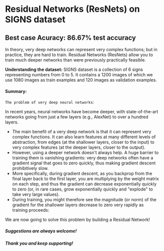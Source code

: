 # Residual Networks (ResNets) on SIGNS dataset
## Best case Acuracy: 86.67% test accuracy

In theory, very deep networks can represent very complex functions; but in practice, they are hard to train. Residual Networks (ResNets) allow you to train much deeper networks than were previously practically feasible.

**Understanding the dataset:**
SIGNS dataset is a collection of 6 signs representing numbers from 0 to 5. It contains a 1200 images of which we use 1080 images as train examples and 120 images as validation examples.

#### Summary:

`The problem of very deep neural networks`:

In recent years, neural networks have become deeper, with state-of-the-art networks going from just a few layers (e.g., AlexNet) to over a hundred layers.

- The main benefit of a very deep network is that it can represent very complex functions. It can also learn features at many different levels of abstraction, from edges (at the shallower layers, closer to the input) to very complex features (at the deeper layers, closer to the output).
- However, using a deeper network doesn't always help. A huge barrier to training them is vanishing gradients: very deep networks often have a gradient signal that goes to zero quickly, thus making gradient descent prohibitively slow.
- More specifically, during gradient descent, as you backprop from the final layer back to the first layer, you are multiplying by the weight matrix on each step, and thus the gradient can decrease exponentially quickly to zero (or, in rare cases, grow exponentially quickly and "explode" to take very large values).
- During training, you might therefore see the magnitude (or norm) of the gradient for the shallower layers decrease to zero very rapidly as training proceeds:

We are now going to solve this problem by building a Residual Network!

##### Suggestions are always welcome!
##### Thank you and keep supporting!
